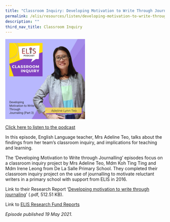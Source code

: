 ```yaml
---
title: "Classroom Inquiry: Developing Motivation to Write Through Journaling (Part 3)"
permalink: /elis/resources/listen/developing-motivation-to-write-through-journaling-part-3/
description: ""
third_nav_title: Classroom Inquiry
---
```

<img src="/images/adeline-3.jpg" style="width:50%">
		 
<a href="https://open.spotify.com/episode/0eXUYvXyKPc7SX5J0VAyBd">Click here to listen to the podcast</a>

In this episode, English Language teacher, Mrs Adeline Teo, talks about the findings from her team’s classroom inquiry, and implications for teaching and learning.

The ‘Developing Motivation to Write through Journalling’ episodes focus on a classroom inquiry project by Mrs Adeline Teo, Mdm Koh Ting Ting and Mdm Irene Leong from De La Salle Primary School. They completed their classroom inquiry project on the use of journalling to motivate reluctant writers in a primary school with support from ELIS in 2016.

Link to their Research Report ‘[Developing motivation to write through journaling](/files/de-la-salle-primary-school-final-report.pdf)’ (.pdf, 512.51 KB).&nbsp;  
  
Link to&nbsp;[ELIS Research Fund Reports](https://staging.d1wti0p44mqune.amplifyapp.com/elis/resources/read/elis-research-fund-reports)

<em>Episode published 19 May 2021.</em>